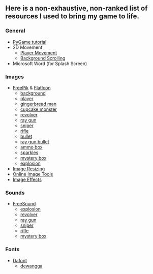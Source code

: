 ## Here is a non-exhaustive, non-ranked list of resources I used to bring my game to life.

### General

- [PyGame tutorial](https://www.youtube.com/watch?v=FfWpgLFMI7w)
- 2D Movement
  - [Player Movement](https://www.youtube.com/watch?v=AX8YU2hLBUg)
  - [Background Scrolling](https://www.youtube.com/watch?v=US3HSusUBeI)
- Microsoft Word (for Splash Screen)

### Images
- [FreePik](https://www.freepik.com/) & [FlatIcon](https://www.flaticon.com/)
  - [background](https://www.freepik.com/free-vector/tasty-candy-land-background-flat-style_2302585.htm#page=4&query=Candy+background&position=8)
  - [player](https://www.flaticon.com/free-icon/ghost_93236?related_id=93236&origin=pack)
  - [gingerbread man](https://www.flaticon.com/free-icon/gingerbread-man_1669473?term=gingerbread%20man&related_id=1669473)
  - [cupcake monster](https://www.flaticon.com/free-icon/cupcake_3473934?term=cake%20monster&related_id=3473934)
  - [revolver](https://www.flaticon.com/free-icon/revolver_942434?term=revolver&page=1&position=15&page=1&position=15&related_id=942434&origin=search)
  - [ray gun](https://www.flaticon.com/free-icon/space-gun_1816000?term=ray%20gun&page=1&position=19&page=1&position=19&related_id=1816000&origin=search)
  - [sniper](https://www.flaticon.com/free-icon/sniper_760303?term=sniper&related_id=760303)
  - [rifle](https://www.flaticon.com/free-icon/gun_1693466?term=rifle&page=1&position=12&page=1&position=12&related_id=1693466&origin=search)
  - [bullet](https://www.flaticon.com/free-icon/bullet_4004012?term=bullet&page=1&position=74&page=1&position=74&related_id=4004012&origin=search)
  - [ray gun bullet](https://www.flaticon.com/free-icon/bullet_942275?term=bullet&page=2&position=46&page=2&position=46&related_id=942275&origin=search)
  - [ammo box](https://www.flaticon.com/free-icon/box_4611487?term=ammo%20box&page=1&position=6&page=1&position=6&related_id=4611487&origin=search)
  - [sparkles](https://www.flaticon.com/free-icon/miscellaneous_1740304?term=sparkles&page=1&position=35&page=1&position=35&related_id=1740304&origin=search)
  - [mystery box](https://www.flaticon.com/free-icon/question_3409508?term=mystery%20box&page=1&position=2&page=1&position=2&related_id=3409508&origin=search)
  - [explosion](https://www.flaticon.com/free-icon/explosion_599506?term=explosion&page=1&position=2&page=1&position=2&related_id=599506&origin=search)
- [Image Resizing](https://www.img2go.com/)
- [Online Image Tools](https://onlineimagetools.com/)
- [Image Effects](https://pixlr.com/)

### Sounds
- [FreeSound](https://freesound.org/)
  - [explosion](https://freesound.org/people/IdkMrGarcia/sounds/446624/)
  - [revolver](https://freesound.org/people/NoiseCollector/sounds/184130/)
  - [ray gun](https://freesound.org/people/micahellis/sounds/530529/)
  - [sniper](https://freesound.org/people/EMSIarma/sounds/108852/)
  - [rifle](https://freesound.org/people/snapssound/sounds/536635/)
  - [mystery box](https://freesound.org/people/skylarjulian/sounds/558416/)

### Fonts
- [Dafont](https://www.dafont.com/)
  - [dewangga](https://www.dafont.com/new.php?page=12&text=dewangga)
